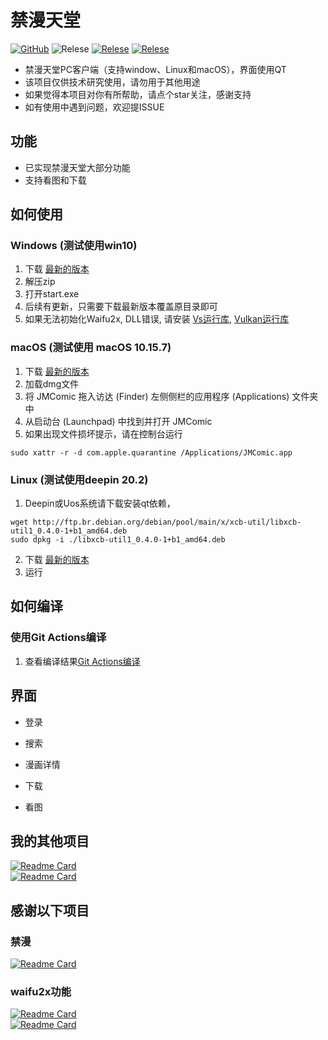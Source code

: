# 禁漫天堂

[![GitHub](https://img.shields.io/github/license/tonquer/JMComic-qt)](https://raw.githubusercontent.com/tonquer/picacg-windows/master/LICENSE.txt)
![Relese](https://img.shields.io/badge/Python-3.7.9%2B-brightgreen)
[![Relese](https://img.shields.io/github/v/release/tonquer/JMComic-qt)](https://github.com/tonquer/JMComic-qt/releases)
[![Relese](https://img.shields.io/github/downloads/tonquer/JMComic-qt/total.svg)](https://github.com/tonquer/JMComic-qt/releases)

- 禁漫天堂PC客户端（支持window、Linux和macOS），界面使用QT
- 该项目仅供技术研究使用，请勿用于其他用途
- 如果觉得本项目对你有所帮助，请点个star关注，感谢支持
- 如有使用中遇到问题，欢迎提ISSUE

## 功能
- 已实现禁漫天堂大部分功能
- 支持看图和下载

## 如何使用
  ### Windows (测试使用win10)
  1. 下载 [最新的版本](https://github.com/tonquer/JMComic-qt/releases)
  2. 解压zip
  3. 打开start.exe
  4. 后续有更新，只需要下载最新版本覆盖原目录即可
  5. 如果无法初始化Waifu2x, DLL错误, 请安装 [Vs运行库](https://download.visualstudio.microsoft.com/download/pr/366c0fb9-fe05-4b58-949a-5bc36e50e370/015EDD4E5D36E053B23A01ADB77A2B12444D3FB6ECCEFE23E3A8CD6388616A16/VC_redist.x64.exe), [Vulkan运行库](https://sdk.lunarg.com/sdk/download/1.2.162.0/windows/VulkanRT-1.2.162.0-Installer.exe)

  ### macOS (测试使用 macOS 10.15.7)
  1. 下载 [最新的版本](https://github.com/tonquer/JMComic-qt/releases)
  2. 加载dmg文件
  3. 将 JMComic 拖入访达 (Finder) 左侧侧栏的应用程序 (Applications) 文件夹中
  4. 从启动台 (Launchpad) 中找到并打开 JMComic
  5. 如果出现文件损坏提示，请在控制台运行 
  ```
  sudo xattr -r -d com.apple.quarantine /Applications/JMComic.app
  ```
  
  ### Linux (测试使用deepin 20.2)
  1. Deepin或Uos系统请下载安装qt依赖， 
  ```
  wget http://ftp.br.debian.org/debian/pool/main/x/xcb-util/libxcb-util1_0.4.0-1+b1_amd64.deb
  sudo dpkg -i ./libxcb-util1_0.4.0-1+b1_amd64.deb
  ```
  2. 下载 [最新的版本](https://github.com/tonquer/JMComic-qt/releases)
  3. 运行

## 如何编译
  ### 使用Git Actions编译
  1. 查看编译结果[Git Actions编译](https://github.com/tonquer/JMComic-qt/actions) 
 
## 界面

* 登录

* 搜索

* 漫画详情

* 下载

* 看图

## 我的其他项目
 [![Readme Card](https://github-readme-stats.vercel.app/api/pin/?username=tonquer&repo=picacg-qt)](https://github.com/tonquer/picacg-qt)  
 [![Readme Card](https://github-readme-stats.vercel.app/api/pin/?username=tonquer&repo=ehentai-qt)](https://github.com/tonquer/ehentai-qt) 
 
## 感谢以下项目
  ### 禁漫
   [![Readme Card](https://github-readme-stats.vercel.app/api/pin/?username=Sexypanda8888&repo=18comic-)](https://github.com/Sexypanda8888/18comic-)  
  ### waifu2x功能
   [![Readme Card](https://github-readme-stats.vercel.app/api/pin/?username=nihui&repo=waifu2x-ncnn-vulkan)](https://github.com/nagadomi/waifu2x-ncnn-vulkan)  
   [![Readme Card](https://github-readme-stats.vercel.app/api/pin/?username=tonquer&repo=waifu2x-vulkan)](https://github.com/tonquer/waifu2x-vulkan)  
